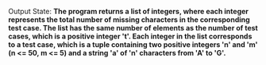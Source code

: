Output State: **The program returns a list of integers, where each integer represents the total number of missing characters in the corresponding test case. The list has the same number of elements as the number of test cases, which is a positive integer 't'. Each integer in the list corresponds to a test case, which is a tuple containing two positive integers 'n' and 'm' (n <= 50, m <= 5) and a string 'a' of 'n' characters from 'A' to 'G'.**